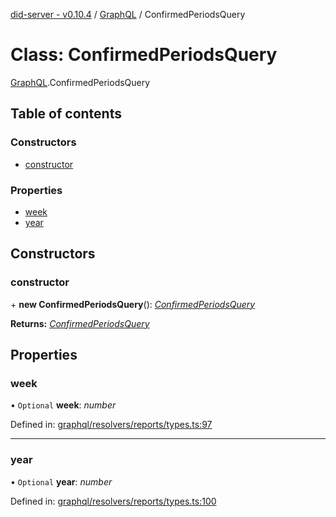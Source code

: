 [did-server - v0.10.4](../README.md) / [GraphQL](../modules/graphql.md) / ConfirmedPeriodsQuery

# Class: ConfirmedPeriodsQuery

[GraphQL](../modules/graphql.md).ConfirmedPeriodsQuery

## Table of contents

### Constructors

- [constructor](graphql.confirmedperiodsquery.md#constructor)

### Properties

- [week](graphql.confirmedperiodsquery.md#week)
- [year](graphql.confirmedperiodsquery.md#year)

## Constructors

### constructor

\+ **new ConfirmedPeriodsQuery**(): [*ConfirmedPeriodsQuery*](graphql.confirmedperiodsquery.md)

**Returns:** [*ConfirmedPeriodsQuery*](graphql.confirmedperiodsquery.md)

## Properties

### week

• `Optional` **week**: *number*

Defined in: [graphql/resolvers/reports/types.ts:97](https://github.com/Puzzlepart/did/blob/dev/server/graphql/resolvers/reports/types.ts#L97)

___

### year

• `Optional` **year**: *number*

Defined in: [graphql/resolvers/reports/types.ts:100](https://github.com/Puzzlepart/did/blob/dev/server/graphql/resolvers/reports/types.ts#L100)
